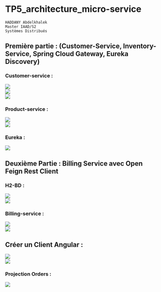# TP5_architecture_micro-service

```
HADDANY Abdelkhalek
Master IAAD/S2
Systèmes Distribués
```

## Première partie : (Customer-Service, Inventory-Service, Spring Cloud Gateway, Eureka Discovery)

### Customer-service :

<div>
<img src="https://github.com/AmineRACHID/TP4_AmineRACHID_Micro-services/assets/127174852/8386ec60-4be5-43d7-8e78-cd7654a88b87">
</div>
<div>
<img src="https://github.com/AmineRACHID/TP4_AmineRACHID_Micro-services/assets/127174852/14f56d6a-13f4-451b-98ff-6e0696fa6fad">
</div>
<div>
<img src="https://github.com/AmineRACHID/TP4_AmineRACHID_Micro-services/assets/127174852/db13813d-8b85-4712-b640-3c868aad5804">
</div>

### Product-service :

<div>
<img src="https://github.com/AmineRACHID/TP4_AmineRACHID_Micro-services/assets/127174852/5775dc3c-219a-4766-a15e-53ec7d67af5f">
</div>
<div>
<img src="https://github.com/AmineRACHID/TP4_AmineRACHID_Micro-services/assets/127174852/b2f355e0-ec8b-4445-964b-e0f733a849ad">
</div>

### Eureka :

<div>
<img src="https://github.com/AmineRACHID/TP4_AmineRACHID_Micro-services/assets/127174852/7a6db7e6-84d6-4221-bfce-e78311599e59">
</div>


## Deuxième Partie : Billing Service avec Open Feign Rest Client

### H2-BD :

<div>
<img src="https://github.com/AmineRACHID/TP4_AmineRACHID_Micro-services/assets/127174852/73dd219f-8a0d-433d-b199-809fbf9148e8">
</div>
<div>
<img src="https://github.com/AmineRACHID/TP4_AmineRACHID_Micro-services/assets/127174852/a604e822-6894-470d-b0ab-845cd5c82b2c">
</div>

### Billing-service :

<div>
<img src="https://github.com/AmineRACHID/TP4_AmineRACHID_Micro-services/assets/127174852/8d6b8214-37a5-4008-86e3-cdb1656c567c">
</div>
<div>
<img src="https://github.com/AmineRACHID/TP4_AmineRACHID_Micro-services/assets/127174852/1c8ac395-094e-4b12-b150-0694004bfa33">
</div>

## Créer un Client Angular :

<div>
<img src="https://github.com/AmineRACHID/TP4_AmineRACHID_Micro-services/assets/127174852/20ba78bb-e9ec-437d-ab5f-f04b2e13c5c2">
</div>
<div>
<img src="https://github.com/AmineRACHID/TP4_AmineRACHID_Micro-services/assets/127174852/e1909033-872b-4b75-bf8b-44f5cca3d422">
</div>

### Projection Orders :

<div>
<img src="https://github.com/AmineRACHID/TP4_AmineRACHID_Micro-services/assets/127174852/5df86224-d3fe-4a8d-b584-0c21939a9355">
</div>









